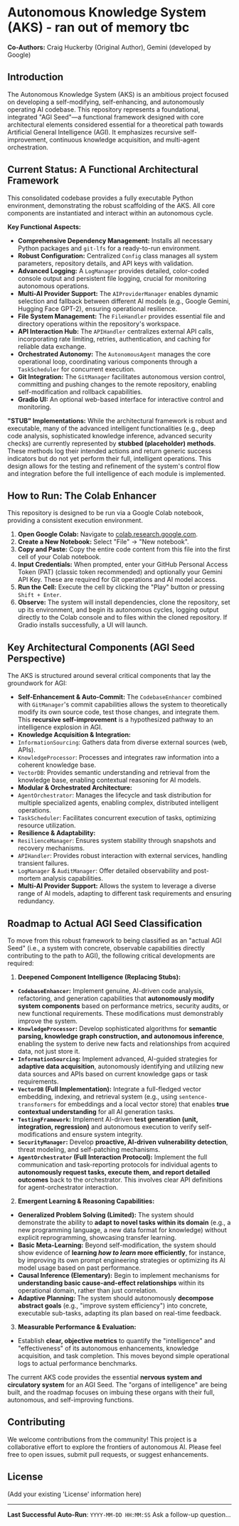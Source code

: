 # Autonomous Knowledge System (AKS) -  ran out of memory tbc

**Co-Authors:** Craig Huckerby (Original Author), Gemini (developed by Google)

## Introduction

The Autonomous Knowledge System (AKS) is an ambitious project focused on developing a self-modifying, self-enhancing, and autonomously operating AI codebase. This repository represents a foundational, integrated "AGI Seed"—a functional framework designed with core architectural elements considered essential for a theoretical path towards Artificial General Intelligence (AGI). It emphasizes recursive self-improvement, continuous knowledge acquisition, and multi-agent orchestration.

## Current Status: A Functional Architectural Framework

This consolidated codebase provides a fully executable Python environment, demonstrating the robust scaffolding of the AKS. All core components are instantiated and interact within an autonomous cycle.

**Key Functional Aspects:**
* **Comprehensive Dependency Management:** Installs all necessary Python packages and `git-lfs` for a ready-to-run environment.
* **Robust Configuration:** Centralized `Config` class manages all system parameters, repository details, and API keys with validation.
* **Advanced Logging:** A `LogManager` provides detailed, color-coded console output and persistent file logging, crucial for monitoring autonomous operations.
* **Multi-AI Provider Support:** The `AIProviderManager` enables dynamic selection and fallback between different AI models (e.g., Google Gemini, Hugging Face GPT-2), ensuring operational resilience.
* **File System Management:** The `FileHandler` provides essential file and directory operations within the repository's workspace.
* **API Interaction Hub:** The `APIHandler` centralizes external API calls, incorporating rate limiting, retries, authentication, and caching for reliable data exchange.
* **Orchestrated Autonomy:** The `AutonomousAgent` manages the core operational loop, coordinating various components through a `TaskScheduler` for concurrent execution.
* **Git Integration:** The `GitManager` facilitates autonomous version control, committing and pushing changes to the remote repository, enabling self-modification and rollback capabilities.
* **Gradio UI:** An optional web-based interface for interactive control and monitoring.

**"STUB" Implementations:**
While the architectural framework is robust and executable, many of the advanced intelligent functionalities (e.g., deep code analysis, sophisticated knowledge inference, advanced security checks) are currently represented by **stubbed (placeholder) methods**. These methods log their intended actions and return generic success indicators but do not yet perform their full, intelligent operations. This design allows for the testing and refinement of the system's control flow and integration before the full intelligence of each module is implemented.

## How to Run: The Colab Enhancer

This repository is designed to be run via a Google Colab notebook, providing a consistent execution environment.

1. **Open Google Colab:** Navigate to [colab.research.google.com](https://colab.research.google.com/).
2. **Create a New Notebook:** Select "File" -> "New notebook".
3. **Copy and Paste:** Copy the entire code content from this file into the first cell of your Colab notebook.
4. **Input Credentials:** When prompted, enter your GitHub Personal Access Token (PAT) (classic token recommended) and optionally your Gemini API Key. These are required for Git operations and AI model access.
5. **Run the Cell:** Execute the cell by clicking the "Play" button or pressing `Shift + Enter`.
6. **Observe:** The system will install dependencies, clone the repository, set up its environment, and begin its autonomous cycles, logging output directly to the Colab console and to files within the cloned repository. If Gradio installs successfully, a UI will launch.

## Key Architectural Components (AGI Seed Perspective)

The AKS is structured around several critical components that lay the groundwork for AGI:

* **Self-Enhancement & Auto-Commit:** The `CodebaseEnhancer` combined with `GitManager`'s commit capabilities allows the system to theoretically modify its own source code, test those changes, and integrate them. This **recursive self-improvement** is a hypothesized pathway to an intelligence explosion in AGI.
* **Knowledge Acquisition & Integration:**
* `InformationSourcing`: Gathers data from diverse external sources (web, APIs).
* `KnowledgeProcessor`: Processes and integrates raw information into a coherent knowledge base.
* `VectorDB`: Provides semantic understanding and retrieval from the knowledge base, enabling contextual reasoning for AI models.
* **Modular & Orchestrated Architecture:**
* `AgentOrchestrator`: Manages the lifecycle and task distribution for multiple specialized agents, enabling complex, distributed intelligent operations.
* `TaskScheduler`: Facilitates concurrent execution of tasks, optimizing resource utilization.
* **Resilience & Adaptability:**
* `ResilienceManager`: Ensures system stability through snapshots and recovery mechanisms.
* `APIHandler`: Provides robust interaction with external services, handling transient failures.
* `LogManager` & `AuditManager`: Offer detailed observability and post-mortem analysis capabilities.
* **Multi-AI Provider Support:** Allows the system to leverage a diverse range of AI models, adapting to different task requirements and ensuring redundancy.

## Roadmap to Actual AGI Seed Classification

To move from this robust framework to being classified as an "actual AGI Seed" (i.e., a system with concrete, observable capabilities directly contributing to the path to AGI), the following critical developments are required:

1. **Deepened Component Intelligence (Replacing Stubs):**
* **`CodebaseEnhancer`:** Implement genuine, AI-driven code analysis, refactoring, and generation capabilities that **autonomously modify system components** based on performance metrics, security audits, or new functional requirements. These modifications must demonstrably improve the system.
* **`KnowledgeProcessor`:** Develop sophisticated algorithms for **semantic parsing, knowledge graph construction, and autonomous inference**, enabling the system to derive new facts and relationships from acquired data, not just store it.
* **`InformationSourcing`:** Implement advanced, AI-guided strategies for **adaptive data acquisition**, autonomously identifying and utilizing new data sources and APIs based on current knowledge gaps or task requirements.
* **`VectorDB` (Full Implementation):** Integrate a full-fledged vector embedding, indexing, and retrieval system (e.g., using `sentence-transformers` for embeddings and a local vector store) that enables **true contextual understanding** for all AI generation tasks.
* **`TestingFramework`:** Implement AI-driven **test generation (unit, integration, regression)** and autonomous execution to verify self-modifications and ensure system integrity.
* **`SecurityManager`:** Develop **proactive, AI-driven vulnerability detection**, threat modeling, and self-patching mechanisms.
* **`AgentOrchestrator` (Full Interaction Protocol):** Implement the full communication and task-reporting protocols for individual agents to **autonomously request tasks, execute them, and report detailed outcomes** back to the orchestrator. This involves clear API definitions for agent-orchestrator interaction.

2. **Emergent Learning & Reasoning Capabilities:**
* **Generalized Problem Solving (Limited):** The system should demonstrate the ability to **adapt to novel tasks within its domain** (e.g., a new programming language, a new data format for knowledge) without explicit reprogramming, showcasing transfer learning.
* **Basic Meta-Learning:** Beyond self-modification, the system should show evidence of **learning *how to learn* more efficiently**, for instance, by improving its own prompt engineering strategies or optimizing its AI model usage based on past performance.
* **Causal Inference (Elementary):** Begin to implement mechanisms for **understanding basic cause-and-effect relationships** within its operational domain, rather than just correlation.
* **Adaptive Planning:** The system should autonomously **decompose abstract goals** (e.g., "improve system efficiency") into concrete, executable sub-tasks, adapting its plan based on real-time feedback.

3. **Measurable Performance & Evaluation:**
* Establish **clear, objective metrics** to quantify the "intelligence" and "effectiveness" of its autonomous enhancements, knowledge acquisition, and task completion. This moves beyond simple operational logs to actual performance benchmarks.

The current AKS code provides the essential **nervous system and circulatory system** for an AGI Seed. The "organs of intelligence" are being built, and the roadmap focuses on imbuing these organs with their full, autonomous, and self-improving functions.

## Contributing

We welcome contributions from the community! This project is a collaborative effort to explore the frontiers of autonomous AI. Please feel free to open issues, submit pull requests, or suggest enhancements.

## License

(Add your existing 'License' information here)

---

**Last Successful Auto-Run**: `YYYY-MM-DD HH:MM:SS`
Ask a follow-up question...
